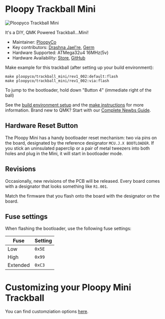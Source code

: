 
# Ploopy Trackball Mini

![Ploopyco Trackball Mini](https://ploopy.co/wp-content/uploads/2021/07/mini4.jpg)

It's a DIY, QMK Powered Trackball...Mini!

* Maintainer: [PloopyCo](https://github.com/ploopyco)
* Key contributors: [Drashna Jael're](https://github.com/drashna/), [Germ](https://github.com/germ/)
* Hardware Supported: ATMega32u4 16MHz(5v)  
* Hardware Availability: [Store](https://ploopy.co), [GitHub](https://github.com/ploopyco)

Make example for this trackball (after setting up your build environment):

    make ploopyco/trackball_mini/rev1_002:default:flash
    make ploopyco/trackball_mini/rev1_002:via:flash
    
To jump to the bootloader, hold down "Button 4" (immediate right of the ball) 

See the [build environment setup](https://docs.qmk.fm/#/getting_started_build_tools) and the [make instructions](https://docs.qmk.fm/#/getting_started_make_guide) for more information. Brand new to QMK? Start with our [Complete Newbs Guide](https://docs.qmk.fm/#/newbs).

## Hardware Reset Button

The Ploopy Mini has a handy bootloader reset mechanism: two via pins on the board, designated by the reference designator `MCU.J.X BOOTLOADER`. If you stick an uninsulated paperclip or a pair of metal tweezers into both holes and plug in the Mini, it will start in bootloader mode.

## Revisions

Occasionally, new revisions of the PCB will be released. Every board comes with a designator that looks something like `R1.001`.

Match the firmware that you flash onto the board with the designator on the board.

## Fuse settings

When flashing the bootloader, use the following fuse settings:

| Fuse     | Setting     |
|----------|-------------|
| Low      | `0x5E`      |
| High     | `0x99`      |
| Extended | `0xC3`      |

# Customizing your Ploopy Mini Trackball

You can find customziation options [here](../readme.md).
